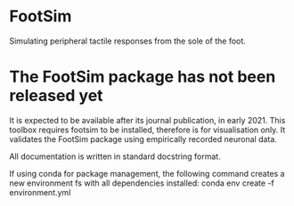 # FootSim 

Simulating peripheral tactile responses from the sole of the foot.

# The FootSim package has not been released yet

It is expected to be available after its journal publication, in early 2021. This toolbox requires footsim to be installed, therefore is for visualisation only. It validates the FootSim package using empirically recorded neuronal data. 

All documentation is written in standard docstring format. 

If using conda for package management, the following command creates a new environment fs with all dependencies installed: conda env create -f environment.yml


